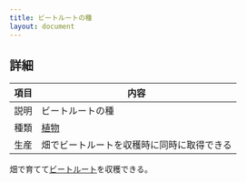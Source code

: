 ```yaml
---
title: ビートルートの種
layout: document
---
```

## 詳細

|項目|内容|
|---|---|
|説明|ビートルートの種|
|種類|[植物](植物)|
|生産|畑でビートルートを収穫時に同時に取得できる|

畑で育てて[ビートルート](ビートルート)を収穫できる。

